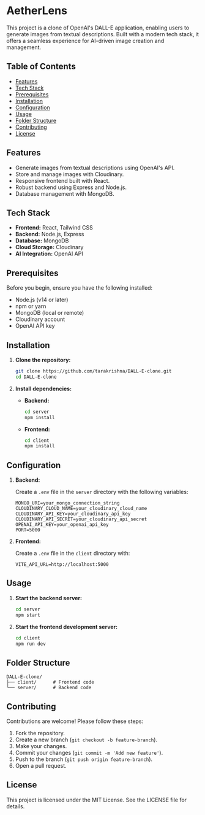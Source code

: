 # AetherLens
This project is a clone of OpenAI's DALL-E application, enabling users to generate images from textual descriptions. Built with a modern tech stack, it offers a seamless experience for AI-driven image creation and management.

## Table of Contents

- [Features](#features)
- [Tech Stack](#tech-stack)
- [Prerequisites](#prerequisites)
- [Installation](#installation)
- [Configuration](#configuration)
- [Usage](#usage)
- [Folder Structure](#folder-structure)
- [Contributing](#contributing)
- [License](#license)

## Features

- Generate images from textual descriptions using OpenAI's API.
- Store and manage images with Cloudinary.
- Responsive frontend built with React.
- Robust backend using Express and Node.js.
- Database management with MongoDB.

## Tech Stack

- **Frontend:** React, Tailwind CSS
- **Backend:** Node.js, Express
- **Database:** MongoDB
- **Cloud Storage:** Cloudinary
- **AI Integration:** OpenAI API

## Prerequisites

Before you begin, ensure you have the following installed:

- Node.js (v14 or later)
- npm or yarn
- MongoDB (local or remote)
- Cloudinary account
- OpenAI API key

## Installation

1. **Clone the repository:**

   ```bash
   git clone https://github.com/tarakrishna/DALL-E-clone.git
   cd DALL-E-clone
   ```

2. **Install dependencies:**

   - **Backend:**

     ```bash
     cd server
     npm install
     ```

   - **Frontend:**

     ```bash
     cd client
     npm install
     ```

## Configuration

1. **Backend:**

   Create a `.env` file in the `server` directory with the following variables:

   ```env
   MONGO_URI=your_mongo_connection_string
   CLOUDINARY_CLOUD_NAME=your_cloudinary_cloud_name
   CLOUDINARY_API_KEY=your_cloudinary_api_key
   CLOUDINARY_API_SECRET=your_cloudinary_api_secret
   OPENAI_API_KEY=your_openai_api_key
   PORT=5000
   ```

2. **Frontend:**

   Create a `.env` file in the `client` directory with:

   ```env
   VITE_API_URL=http://localhost:5000
   ```

## Usage

1. **Start the backend server:**

   ```bash
   cd server
   npm start
   ```

2. **Start the frontend development server:**

   ```bash
   cd client
   npm run dev
   ```

## Folder Structure

```plaintext
DALL-E-clone/
├── client/      # Frontend code
└── server/      # Backend code
```

## Contributing

Contributions are welcome! Please follow these steps:

1. Fork the repository.
2. Create a new branch (`git checkout -b feature-branch`).
3. Make your changes.
4. Commit your changes (`git commit -m 'Add new feature'`).
5. Push to the branch (`git push origin feature-branch`).
6. Open a pull request.

## License

This project is licensed under the MIT License. See the LICENSE file for details.


